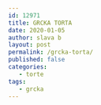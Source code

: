 ```yaml
---
id: 12971
title: GRCKA TORTA
date: 2020-01-05
author: slava b
layout: post
permalink: /grcka-torta/
published: false
categories:
   - torte
tags:
   - grcka
---
```

